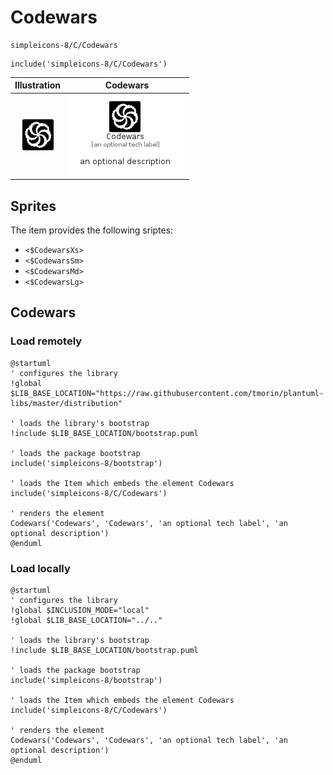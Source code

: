 # Codewars


```text
simpleicons-8/C/Codewars
```

```text
include('simpleicons-8/C/Codewars')
```



| Illustration | Codewars |
| :---: | :---: |
| ![illustration for Illustration](../../simpleicons-8/C/Codewars.png) | ![illustration for Codewars](../../simpleicons-8/C/Codewars.Local.png) |



## Sprites
The item provides the following sriptes:

- `<$CodewarsXs>`
- `<$CodewarsSm>`
- `<$CodewarsMd>`
- `<$CodewarsLg>`





## Codewars

### Load remotely
```plantuml
@startuml
' configures the library
!global $LIB_BASE_LOCATION="https://raw.githubusercontent.com/tmorin/plantuml-libs/master/distribution"

' loads the library's bootstrap
!include $LIB_BASE_LOCATION/bootstrap.puml

' loads the package bootstrap
include('simpleicons-8/bootstrap')

' loads the Item which embeds the element Codewars
include('simpleicons-8/C/Codewars')

' renders the element
Codewars('Codewars', 'Codewars', 'an optional tech label', 'an optional description')
@enduml
```

### Load locally
```plantuml
@startuml
' configures the library
!global $INCLUSION_MODE="local"
!global $LIB_BASE_LOCATION="../.."

' loads the library's bootstrap
!include $LIB_BASE_LOCATION/bootstrap.puml

' loads the package bootstrap
include('simpleicons-8/bootstrap')

' loads the Item which embeds the element Codewars
include('simpleicons-8/C/Codewars')

' renders the element
Codewars('Codewars', 'Codewars', 'an optional tech label', 'an optional description')
@enduml
```

